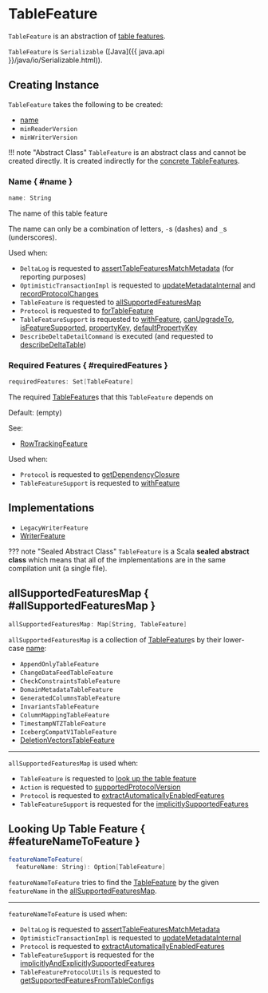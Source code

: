 # TableFeature

`TableFeature` is an abstraction of [table features](#implementations).

`TableFeature` is `Serializable` ([Java]({{ java.api }}/java/io/Serializable.html)).

## Creating Instance

`TableFeature` takes the following to be created:

* [name](#name)
* <span id="minReaderVersion"> `minReaderVersion`
* <span id="minWriterVersion"> `minWriterVersion`

!!! note "Abstract Class"
    `TableFeature` is an abstract class and cannot be created directly. It is created indirectly for the [concrete TableFeatures](#implementations).

### Name { #name }

```scala
name: String
```

The name of this table feature

The name can only be a combination of letters, `-`s (dashes) and `_`s (underscores).

Used when:

* `DeltaLog` is requested to [assertTableFeaturesMatchMetadata](../DeltaLog.md#assertTableFeaturesMatchMetadata) (for reporting purposes)
* `OptimisticTransactionImpl` is requested to [updateMetadataInternal](../OptimisticTransactionImpl.md#updateMetadataInternal) and [recordProtocolChanges](../OptimisticTransactionImpl.md#recordProtocolChanges)
* `TableFeature` is requested to [allSupportedFeaturesMap](TableFeature.md#allSupportedFeaturesMap)
* `Protocol` is requested to [forTableFeature](../Protocol.md#forTableFeature)
* `TableFeatureSupport` is requested to [withFeature](TableFeatureSupport.md#withFeature), [canUpgradeTo](TableFeatureSupport.md#canUpgradeTo), [isFeatureSupported](TableFeatureSupport.md#isFeatureSupported), [propertyKey](TableFeatureSupport.md#propertyKey), [defaultPropertyKey](TableFeatureSupport.md#defaultPropertyKey)
* `DescribeDeltaDetailCommand` is executed (and requested to [describeDeltaTable](../commands/describe-detail/DescribeDeltaDetailCommand.md#describeDeltaTable))

### Required Features { #requiredFeatures }

```scala
requiredFeatures: Set[TableFeature]
```

The required [TableFeature](TableFeature.md)s that this `TableFeature` depends on

Default: (empty)

See:

* [RowTrackingFeature](RowTrackingFeature.md#requiredFeatures)

Used when:

* `Protocol` is requested to [getDependencyClosure](../Protocol.md#getDependencyClosure)
* `TableFeatureSupport` is requested to [withFeature](TableFeatureSupport.md#withFeature)

## Implementations

* `LegacyWriterFeature`
* [WriterFeature](WriterFeature.md)

??? note "Sealed Abstract Class"
    `TableFeature` is a Scala **sealed abstract class** which means that all of the implementations are in the same compilation unit (a single file).

## allSupportedFeaturesMap { #allSupportedFeaturesMap }

```scala
allSupportedFeaturesMap: Map[String, TableFeature]
```

`allSupportedFeaturesMap` is a collection of [TableFeature](TableFeature.md)s by their lower-case [name](#name):

* `AppendOnlyTableFeature`
* `ChangeDataFeedTableFeature`
* `CheckConstraintsTableFeature`
* `DomainMetadataTableFeature`
* `GeneratedColumnsTableFeature`
* `InvariantsTableFeature`
* `ColumnMappingTableFeature`
* `TimestampNTZTableFeature`
* `IcebergCompatV1TableFeature`
* [DeletionVectorsTableFeature](DeletionVectorsTableFeature.md)

---

`allSupportedFeaturesMap` is used when:

* `TableFeature` is requested to [look up the table feature](#featureNameToFeature)
* `Action` is requested to [supportedProtocolVersion](../Action.md#supportedProtocolVersion)
* `Protocol` is requested to [extractAutomaticallyEnabledFeatures](../Protocol.md#extractAutomaticallyEnabledFeatures)
* `TableFeatureSupport` is requested for the [implicitlySupportedFeatures](TableFeatureSupport.md#implicitlySupportedFeatures)

## Looking Up Table Feature { #featureNameToFeature }

```scala
featureNameToFeature(
  featureName: String): Option[TableFeature]
```

`featureNameToFeature` tries to find the [TableFeature](TableFeature.md) by the given `featureName` in the [allSupportedFeaturesMap](#allSupportedFeaturesMap).

---

`featureNameToFeature` is used when:

* `DeltaLog` is requested to [assertTableFeaturesMatchMetadata](../DeltaLog.md#assertTableFeaturesMatchMetadata)
* `OptimisticTransactionImpl` is requested to [updateMetadataInternal](../OptimisticTransactionImpl.md#updateMetadataInternal)
* `Protocol` is requested to [extractAutomaticallyEnabledFeatures](../Protocol.md#extractAutomaticallyEnabledFeatures)
* `TableFeatureSupport` is requested for the [implicitlyAndExplicitlySupportedFeatures](TableFeatureSupport.md#implicitlyAndExplicitlySupportedFeatures)
* `TableFeatureProtocolUtils` is requested to [getSupportedFeaturesFromTableConfigs](TableFeatureProtocolUtils.md#getSupportedFeaturesFromTableConfigs)
